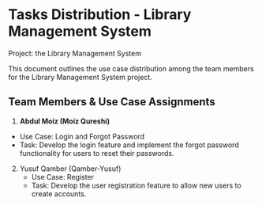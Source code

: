 # Tasks Distribution - Library Management System
Project:  the Library Management System 

This document outlines the use case distribution among the team members for the Library Management System project.

## Team Members & Use Case Assignments
1.  **Abdul Moiz (Moiz Qureshi)**  
   - Use Case: Login and Forgot Password
   - Task: Develop the login feature and implement the forgot password functionality for users to reset their passwords.

2. Yusuf Qamber (Qamber-Yusuf)
   - Use Case: Register
   - Task: Develop the user registration feature to allow new users to create accounts.
